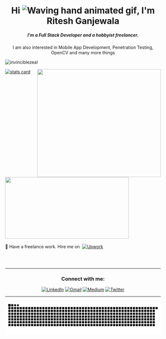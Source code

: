 <h1 align="center">Hi <img src="https://raw.githubusercontent.com/nixin72/nixin72/master/wave.gif" 
         alt="Waving hand animated gif"
         height="45"
         width="45" />, I'm Ritesh Ganjewala</h1>
<h5 align="center">
I’m a Full Stack Developer and a hobbyist freelancer. 
</h5>
<p align="center">
    I am also interested in Mobile App Development, Penetration Testing, OpenCV and many more things
</p>
<p align="left"> 
    <img src="https://komarev.com/ghpvc/?username=invinciblezeal&label=Profile%20views&color=brightgreen&style=flat" alt="invinciblezeal" /> 
</p>
<p>
    <a align= "center" href="https://github.com/invinciblezeal">
        <img alt= "stats card" height="200px" width="400" src="http://github-readme-streak-stats.herokuapp.com?user=InvincibleZeal&theme=radical">
        <img align="right" height="350" width="400" src="https://cdn.dribbble.com/users/338126/screenshots/14926319/media/20b64b8c929f2cad121aae5f0d02e08c.gif" /> 
    </a>
</p>
<img height="200px" width="400" src="https://github-readme-stats.vercel.app/api?username=invinciblezeal&count_private=true&theme=radical&show_icons=true" />

<p style="display:flex; align-items: center;"> 
    💸 Have a freelance work. Hire me on  &nbsp;
    <a href="https://www.upwork.com/freelancers/~01edf3ad347c6391cd" target="_blank">
        <img alt="Upwork" src="https://img.shields.io/static/v1?label=&message=Upwork&style=for-the-badge&color=brightgreen&logo=upwork&logoColor=white" />
    </a>
</p>
<br><br>
<hr>

<h3 align="center">Connect with me:</h3>
<p align="center">
<a href="https://www.linkedin.com/in/riteshganjewala" target="_blank"><img alt="LinkedIn"
                src="https://img.shields.io/badge/linkedin-%230077B5.svg?&style=for-the-badge&logo=linkedin&logoColor=white" /></a>
        <a href="mailto:ritesh.ganjewala17@gmail.com" target="_blank"><img alt="Gmail"
                src="https://img.shields.io/badge/-Gmail-D14836?style=for-the-badge&logo=Gmail&logoColor=white" /></a>
        <a href="https://medium.com/@invinciblezeal" target="_blank"><img alt="Medium"
                src="https://img.shields.io/badge/medium-%2312100E.svg?&style=for-the-badge&logo=medium&logoColor=white" /></a>
        <a href="https://t.me/ganjewala"><img alt="Twitter"
                src="https://img.shields.io/badge/Twitter-1DA1F2?style=for-the-badge&logo=twitter&logoColor=white"></a>
</p>

<hr>

<p align="center">
  <img src="https://github.com/InvincibleZeal/InvincibleZeal/raw/output/github-contribution-grid-snake.svg" alt="snake"></center>
</p>
